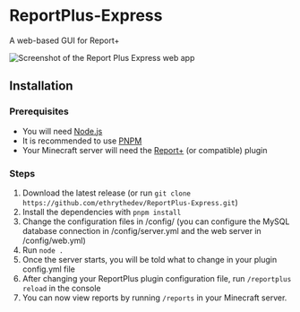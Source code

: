 # ReportPlus-Express
A web-based GUI for Report+

![Screenshot of the Report Plus Express web app](https://i-need-to-go.to-sleep.xyz/r/reportplus-webapp-screenshot.png)


## Installation

### Prerequisites
* You will need [Node.js](https://nodejs.org/en)
* It is recommended to use [PNPM](https://pnpm.io)
* Your Minecraft server will need the [Report+](https://www.spigotmc.org/resources/%E2%80%8D%E2%9C%A8-report-simple-reporting-system.114034/) (or compatible) plugin

### Steps
1. Download the latest release (or run `git clone https://github.com/ethrythedev/ReportPlus-Express.git`)
2. Install the dependencies with `pnpm install`
3. Change the configuration files in /config/ (you can configure the MySQL database connection in /config/server.yml and the web server in /config/web.yml)
4. Run `node .`
5. Once the server starts, you will be told what to change in your plugin config.yml file
6. After changing your ReportPlus plugin configuration file, run `/reportplus reload` in the console
7. You can now view reports by running `/reports` in your Minecraft server.
